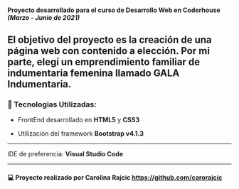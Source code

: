 
#### Proyecto desarrollado para el curso de Desarrollo Web en Coderhouse ___(Marzo - Junio de 2021)___ 
 El objetivo del proyecto es la creación de una página web con contenido a elección. Por mi parte, elegí un emprendimiento familiar de indumentaria femenina llamado __GALA Indumentaria__.
------------------------------------
### :wrench: Tecnologias Utilizadas: ####

* FrontEnd desarrollado en __HTML5__ y __CSS3__

* Utilización del framework __Bootstrap v4.1.3__
------------------------------------
IDE de preferencia: __Visual Studio Code__

***
#### :computer:  Proyecto realizado por Carolina Rajcic <https://github.com/carorajcic>
